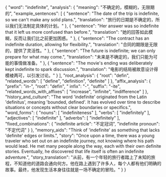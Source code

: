 {
  "word": "indefinite",
  "analysis": {
    "meaning": "不确定的，模糊的，无限期的",
    "example_sentences": [
      {
        "sentence": "The date of the trip is indefinite, so we can't make any solid plans.",
        "translation": "旅行的日期是不确定的，所以我们无法制定具体的计划。"
      },
      {
        "sentence": "Her answer was so indefinite that it left us more confused than before.",
        "translation": "她的回答如此模糊，反而让我们比之前更加困惑。"
      },
      {
        "sentence": "The contract has an indefinite duration, allowing for flexibility.",
        "translation": "合同的期限是无限的，提供了灵活性。"
      },
      {
        "sentence": "The future is indefinite; we can only prepare for what may come.",
        "translation": "未来是不确定的，我们只能为可能的事情做准备。"
      },
      {
        "sentence": "The movie's ending was deliberately kept indefinite to spark discussion.",
        "translation": "电影的结局被故意设计得模棱两可，以引发讨论。"
      }
    ],
    "root_analysis": {
      "root": "defin",
      "related_words": [
        "define",
        "definition",
        "definite"
      ]
    },
    "affix_analysis": {
      "prefix": "in-",
      "root": "defin",
      " infix": "-",
      "suffix": "-ite",
      "related_words_with_affixes": [
        "increase",
        "infinite",
        "indifference"
      ]
    },
    "history_and_culture": "The word 'indefinite' originated from the Latin 'definitus', meaning 'bounded, defined'. It has evolved over time to describe situations or concepts without clear boundaries or specifics.",
    "word_forms": {
      "nouns": [
        "indefiniteness"
      ],
      "verbs": [
        "indefinitely"
      ],
      "adjectives": [
        "indefinite"
      ],
      "adverbs": [
        "indefinitely"
      ],
      "fixed_combinations": {
        "indefinite article": "不定冠词",
        "indefinite pronoun": "不定代词"
      }
    },
    "memory_aids": "Think of 'indefinite' as something that lacks 'definite' edges or limits.",
    "story": "Once upon a time, there was a young traveler who set out on an indefinite journey, not knowing where his path would lead. He met many people along the way, each with their own definite stories. Eventually, he discovered that life itself is often an indefinite adventure.",
    "story_translation": "从前，有一个年轻的旅行者踏上了未知的旅程，不知道他的道路会通向何方。他在路上遇到了许多人，每个人都有他们明确的故事。最终，他发现生活本身往往就是一场不确定的冒险。"
  }
}